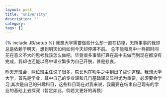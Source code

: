 ```yaml
---
layout: post
title: "university"
description: ""
category: 
tags: []
---
```

{% include JB/setup %}
我想大学需要做些什么却一直在彷徨，无所事事的我却总是依赖于明天。想到明天如何如何今天却停滞不前。
总不能和高中一样把时间花在意义不大的思考我该怎么做吧。毕竟很多事情打算在高中去做而到现在都没有完成，我却也还能以高中课业繁多为自己开脱，甚是悲哀。

昨天开班会，两位班主任说了很多，院长也在吹牛之中到出了些许道理。我想大学大学，首先是学业，其中自己的专业课和几门基础课又显得尤为重要，必须要会学习;其次是自己的兴趣科目，这些科目现在对我来说，我需要在结束自己现有的学业的基础上去探究（暂定如此，倘若又更好的再换）
